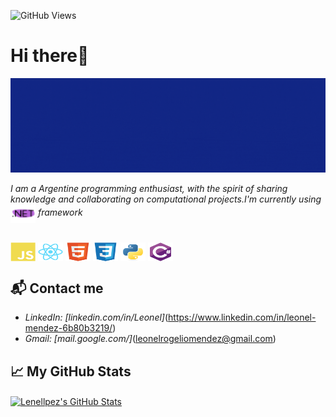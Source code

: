
![GitHub Views](https://komarev.com/ghpvc/?username=Lenellpez&color=2685BF)
# Hi there👋
<img aling="center" alt="gifLM" src="https://github.com/Lenellpez/Lenellpez/blob/main/leonel%20mendez%20Lopez.gif" style="max-width: 100%;"/>

*I am a Argentine programming enthusiast, with the spirit of sharing knowledge and collaborating on computational projects.I'm currently using <img align="center" alt="-mifoto" height="30" width="40" src="https://github.com/Lenellpez/Lenellpez/blob/main/icons8-.net-or-__dot-net__-a-software-framework-developed-by-microsoft-28.png"> framework*

<div style="display: inline_block"><br>
  <img align="center" alt="-Js" height="30" width="40" src="https://raw.githubusercontent.com/devicons/devicon/master/icons/javascript/javascript-plain.svg">
  <img align="center" alt="-React" height="30" width="40" src="https://raw.githubusercontent.com/devicons/devicon/master/icons/react/react-original.svg">
  <img align="center" alt="-HTML" height="30" width="40" src="https://raw.githubusercontent.com/devicons/devicon/master/icons/html5/html5-original.svg">
  <img align="center" alt="-CSS" height="30" width="40" src="https://raw.githubusercontent.com/devicons/devicon/master/icons/css3/css3-original.svg">
  <img align="center" alt="-Python" height="30" width="40" src="https://raw.githubusercontent.com/devicons/devicon/master/icons/python/python-original.svg">
  <img align="center" alt="-Csharp" height="30" width="40" src="https://raw.githubusercontent.com/devicons/devicon/master/icons/csharp/csharp-original.svg">

 
</div>  

## 📬 Contact me

- *LinkedIn: [linkedin.com/in/Leonel]*(https://www.linkedin.com/in/leonel-mendez-6b80b3219/)
- *Gmail: [mail.google.com/]*(leonelrogeliomendez@gmail.com)
## &#x1f4c8; My GitHub Stats
<a href="https://github.com/Lenellpez/Lenellpez">
  <img align="center" src="https://github-readme-stats.vercel.app/api?username=Lenellpez&show_icons=true&line_height=27&count_private=true&title_color=ffffff&text_color=c9cacc&icon_color=2bbc8a&bg_color=1d1f21" alt="Lenellpez's GitHub Stats" />
</a>


